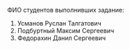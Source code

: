 ФИО студентов выполнивших задание:
1. Усманов Руслан Талгатович
2. Подбуртный Максим Сергеевич
3. Федорахин Данил Сергеевич
 
